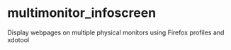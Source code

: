 # multimonitor_infoscreen
Display webpages on multiple physical monitors using Firefox profiles and xdotool
